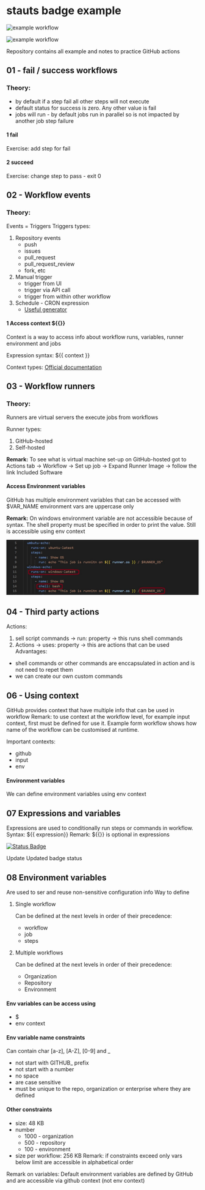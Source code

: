 # stauts badge example

![example workflow](https://github.com/carmenlup/gh-actions-practice/actions/workflows/artifacts-learning.yml/badge.svg)

![example workflow](https://github.com/carmenlup/gh-actions-practice/actions/workflows/update-readme.yaml/badge.svg)

Repository contains all example and notes to practice GitHub actions

## 01 - fail / success workflows

### Theory:

- by default if a step fail all other steps will not execute
- default status for success is zero. Any other value is fail
- jobs will run - by default jobs run in parallel so is not impacted by another job step failure

#### 1 fail

Exercise: add step for fail

#### 2 succeed

Exercise: change step to pass - exit 0

## 02 - Workflow events

### Theory:

Events = Triggers
Triggers types:

1. Repository events
   - push
   - issues
   - pull_request
   - pull_request_review
   - fork, etc
2. Manual trigger
   - trigger from UI
   - trigger via API call
   - trigger from within other workflow
3. Schedule - CRON expression
   - [Useful generator](chrontab.cronhub.io)

#### 1 Access context ${{}}

Context is a way to access info about workflow runs, variables, runner environment and jobs

Expression syntax: ${{ context }}

Context types:
[Official documentation](https://docs.github.com/en/actions/writing-workflows/choosing-what-your-workflow-does/accessing-contextual-information-about-workflow-runs#github-context)

## 03 - Workflow runners

### Theory:

Runners are virtual servers the execute jobs from workflows

Runner types:

1. GitHub-hosted
2. Self-hosted

**Remark:** To see what is virtual machine set-up on GitHub-hosted got to Actions tab -> Workflow -> Set up job -> Expand Runner Image -> follow the link Included Software

#### Access Environment variables

GitHub has multiple environment variables that can be accessed with $VAR_NAME
environment vars are uppercase only

**Remark:** On windows environment variable are not accessible because of syntax. The shell property must be specified in order to print the value. Still is accessible using env context

![Access env var using dollar sign](<Images/Screenshot 2025-03-20 074328.jpg>)

## 04 - Third party actions

Actions:

1. sell script commands -> run: property -> this runs shell commands
2. Actions -> uses: property -> this are actions that can be used
   Advantages:

- shell commands or other commands are enccapsulated in action and is not need to repet them
- we can create our own custom commands

## 06 - Using context

GitHub provides context that have multiple info that can be used in workflow
Remark: to use context at the workflow level, for example input context, first must be defined for use it. Example form workflow shows how name of the workflow can be customised at runtime.

Important contexts:

- github
- input
- env

#### Environment variables

We can define environment variables using env context

## 07 Expressions and variables

Expressions are used to conditionally run steps or commands in workflow.
Syntax: ${{ expression}}
Remark: ${{}} is optional in expressions

[![Status Badge](https://img.shields.io/badge/status-badge-new)](https://github.com/carmenlup/gh-actions-practice/actions/workflows/update-badge.yml/dispatches)

Update
Updated badge status

## 08 Environment variables

Are used to ser and reuse non-sensitive configuration info
Way to define

1. Single workflow

   Can be defined at the next levels in order of their precedence:

   - workflow
   - job
   - steps

2. Multiple workflows

   Can be defined at the next levels in order of their precedence:

   - Organization
   - Repository
   - Environment

#### Env variables can be access using

- $
- env context

#### Env variable name constraints

Can contain char [a-z], [A-Z], [0-9] and \_

- not start with GITHUB\_ prefix
- not start with a number
- no space
- are case sensitive
- must be unique to the repo, organization or enterprise where they are defined

#### Other constraints

- size: 48 KB
- number
  - 1000 - organization
  - 500 - repository
  - 100 - environment
- size per workflow: 256 KB
  Remark: if constraints exceed only vars below limit are accessible in alphabetical order

Remark on variables:
Default environment variables are defined by GitHub and are accessible via github context (not env context)
